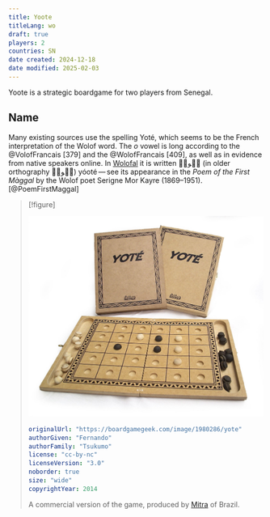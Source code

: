 ```yaml
---
title: Yoote
titleLang: wo
draft: true
players: 2
countries: SN
date created: 2024-12-18
date modified: 2025-02-03
---
```


<span class="aka noun" lang="wo">Yoote</span> is a strategic boardgame for two players from Senegal.

## Name

Many existing sources use the spelling <span class="aka noun" lang="fr">Yoté</span>, which seems to be the French interpretation of the Wolof word. The <i>o</i> vowel is long according to the @VolofFrancais [379] and the @WolofFrancais [409], as well as in evidence from native speakers online. In <a href="https://en.wikipedia.org/wiki/Wolofal_alphabet">Wolofal</a> it is written <span lang="wo-Arab" class="aka">يࣸوتࣺ</span> (in older orthography <span lang="wo-Arab" class="aka">يࣸوتٜ</span>) <span lang="wo-Latn" class="aka noun">yóoté</span> — see its appearance in the <cite>Poem of the First Màggal</cite> by the Wolof poet Serigne Mor Kayre (1869–1951).[@PoemFirstMaggal]

> [!figure]
>
> ![A photo of a wooden board game made out of unpainted MDF, with a 6×5 board contained in a triangular-patterened border. There are white and black pieces in two shallow pockets on either side of the board, which can be folded in half to seal them shut. Behind is the box for the game, in a plain cardboard color with the name “Yoté” and the brand “Mitra”.](pic1980286.jpg)
>
> ```yaml
> originalUrl: "https://boardgamegeek.com/image/1980286/yote"
> authorGiven: "Fernando"
> authorFamily: "Tsukumo"
> license: "cc-by-nc"
> licenseVersion: "3.0"
> noborder: true
> size: "wide"
> copyrightYear: 2014
> ```
>
> A commercial version of the game, produced by [Mitra](https://www.mitrajogos.com.br/) of Brazil.

